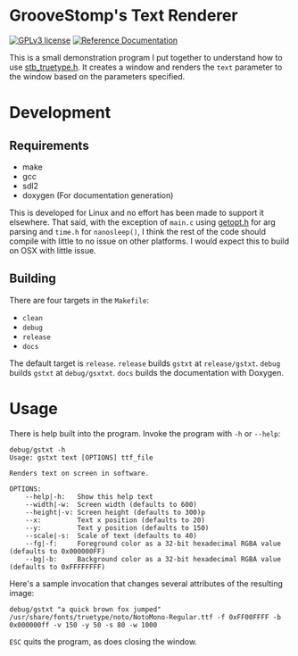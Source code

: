 # GrooveStomp's Text Renderer
[![GPLv3 license](https://img.shields.io/badge/License-GPLv3-blue.svg)](http://perso.crans.org/besson/LICENSE.html) [![Reference Documentation](https://img.shields.io/static/v1?label=c&message=documentation&color=brightgreen)](https://groovestomp.github.io/gstxt)

This is a small demonstration program I put together to understand how to use [stb_truetype.h](https://github.com/nothings/stb).
It creates a window and renders the `text` parameter to the window based on the parameters specified.

# Development
## Requirements
- make
- gcc
- sdl2
- doxygen (For documentation generation)

This is developed for Linux and no effort has been made to support it elsewhere.
That said, with the exception of `main.c` using [getopt.h](https://www.gnu.org/software/libc/manual/html_node/Getopt.html#Getopt) for arg parsing and `time.h` for `nanosleep()`, I think the rest of the code should compile with little to no issue on other platforms.
I would expect this to build on OSX with little issue.

## Building
There are four targets in the `Makefile`:
- `clean`
- `debug`
- `release`
- `docs`

The default target is `release`.
`release` builds `gstxt` at `release/gstxt`.
`debug` builds `gstxt` at `debug/gsxtxt`.
`docs` builds the documentation with Doxygen.

# Usage
There is help built into the program. Invoke the program with `-h` or `--help`:
```
debug/gstxt -h
Usage: gstxt text [OPTIONS] ttf_file

Renders text on screen in software.

OPTIONS:
    --help|-h:   Show this help text
    --width|-w:  Screen width (defaults to 600)
    --height|-v: Screen height (defaults to 300)p
    --x:         Text x position (defaults to 20)
    --y:         Text y position (defaults to 150)
    --scale|-s:  Scale of text (defaults to 40)
    --fg|-f:     Foreground color as a 32-bit hexadecimal RGBA value (defaults to 0x000000FF)
    --bg|-b:     Background color as a 32-bit hexadecimal RGBA value (defaults to 0xFFFFFFFF)
```

Here's a sample invocation that changes several attributes of the resulting image:
```
debug/gstxt "a quick brown fox jumped" /usr/share/fonts/truetype/noto/NotoMono-Regular.ttf -f 0xFF00FFFF -b 0x000000ff -v 150 -y 50 -s 80 -w 1000
```
`ESC` quits the program, as does closing the window.